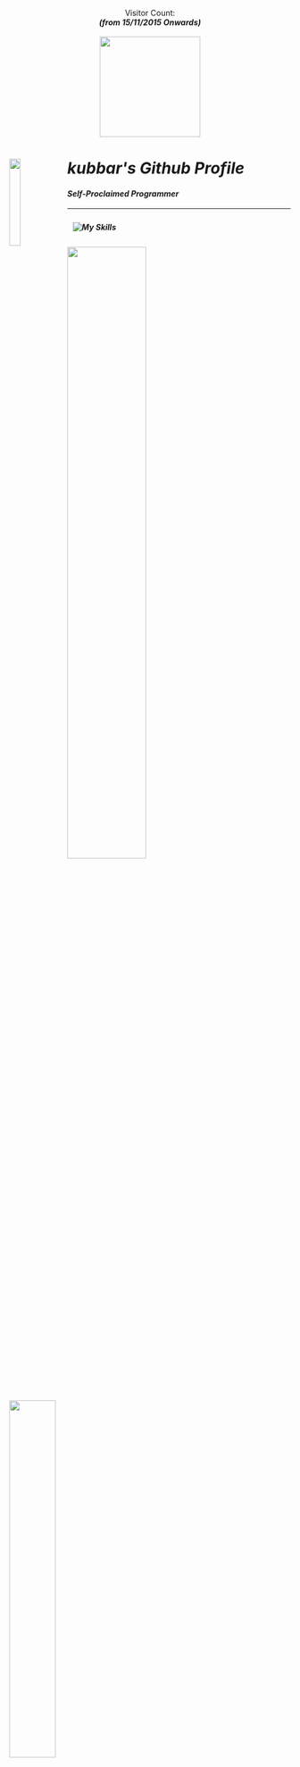 <p align="center"> 
  Visitor Count: <br> <b><i>(from 15/11/2015 Onwards)<b><i> <br><br>
  <img src="https://profile-counter.glitch.me/MustardChef/count.svg" style="width: 180px;"/>
</p>

<picture><img align="left" src="https://i.gyazo.com/267936a280c987950405c28e73463ab3.png" width=20% height=20%></picture>


# kubbar's Github Profile 

#### Self-Proclaimed Programmer

---
<a>
 <picture><img style="margin: 10px"src="https://skillicons.dev/icons?i=androidstudio,bash,linux,js,github,java,kotlin,py,cs,cpp,css,html,githubactions,r&perline=7"alt="My Skills"/></picture> 
</a>
<br/>
<br/>
<picture><img src="https://github-readme-stats.vercel.app/api?username=mustardchef&show_icons=true&include_all_commits=true&theme=radical&hide_border=true" width=53% height=53%/></picture><picture><img src="https://github-readme-stats.vercel.app/api/top-langs/?username=MustardChef&langs_count=8&layout=compact&theme=radical&hide_border=true" width=40.5% height=40.5%/></picture>

<picture><img src="https://github-readme-activity-graph.vercel.app/graph?username=MustardChef&theme=redical&hide_border=true" style="width: 890px;"/></picture>

<p align="center">
<picture><img src="https://metrics.lecoq.io/MustardChef?template=classic&base=header%2C%20activity%2C%20community%2C%20repositories%2C%20metadata&base.indepth=false&base.hireable=false&base.skip=false&config.timezone=Europe%2FLondon" /></picture>     
</p>
